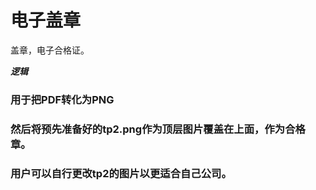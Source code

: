 # 电子盖章
盖章，电子合格证。

***逻辑***
### 用于把PDF转化为PNG
### 然后将预先准备好的tp2.png作为顶层图片覆盖在上面，作为合格章。
### 用户可以自行更改tp2的图片以更适合自己公司。
